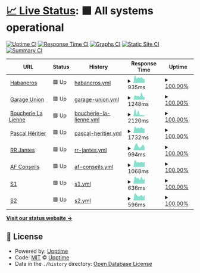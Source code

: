 # [📈 Live Status](https://jessica-habaneros.github.io/uptime/): <!--live status--> **🟩 All systems operational**

[![Uptime CI](https://github.com/jessica-habaneros/uptime/workflows/Uptime%20CI/badge.svg)](https://github.com/jessica-habaneros/uptime/actions?query=workflow%3A%22Uptime+CI%22)
[![Response Time CI](https://github.com/jessica-habaneros/uptime/workflows/Response%20Time%20CI/badge.svg)](https://github.com/jessica-habaneros/uptime/actions?query=workflow%3A%22Response+Time+CI%22)
[![Graphs CI](https://github.com/jessica-habaneros/uptime/workflows/Graphs%20CI/badge.svg)](https://github.com/jessica-habaneros/uptime/actions?query=workflow%3A%22Graphs+CI%22)
[![Static Site CI](https://github.com/jessica-habaneros/uptime/workflows/Static%20Site%20CI/badge.svg)](https://github.com/jessica-habaneros/uptime/actions?query=workflow%3A%22Static+Site+CI%22)
[![Summary CI](https://github.com/jessica-habaneros/uptime/workflows/Summary%20CI/badge.svg)](https://github.com/jessica-habaneros/uptime/actions?query=workflow%3A%22Summary+CI%22)

<!--start: status pages-->
<!-- This summary is generated by Upptime (https://github.com/upptime/upptime) -->
<!-- Do not edit this manually, your changes will be overwritten -->
<!-- prettier-ignore -->
| URL | Status | History | Response Time | Uptime |
| --- | ------ | ------- | ------------- | ------ |
| <img alt="" src="https://icons.duckduckgo.com/ip3/habaneros.ch.ico" height="13"> [Habaneros](https://habaneros.ch) | 🟩 Up | [habaneros.yml](https://github.com/jessica-habaneros/uptime/commits/HEAD/history/habaneros.yml) | <details><summary><img alt="Response time graph" src="./graphs/habaneros/response-time-week.png" height="20"> 935ms</summary><br><a href="https://jessica-habaneros.github.io/uptime/history/habaneros"><img alt="Response time 1191" src="https://img.shields.io/endpoint?url=https%3A%2F%2Fraw.githubusercontent.com%2Fjessica-habaneros%2Fuptime%2FHEAD%2Fapi%2Fhabaneros%2Fresponse-time.json"></a><br><a href="https://jessica-habaneros.github.io/uptime/history/habaneros"><img alt="24-hour response time 719" src="https://img.shields.io/endpoint?url=https%3A%2F%2Fraw.githubusercontent.com%2Fjessica-habaneros%2Fuptime%2FHEAD%2Fapi%2Fhabaneros%2Fresponse-time-day.json"></a><br><a href="https://jessica-habaneros.github.io/uptime/history/habaneros"><img alt="7-day response time 935" src="https://img.shields.io/endpoint?url=https%3A%2F%2Fraw.githubusercontent.com%2Fjessica-habaneros%2Fuptime%2FHEAD%2Fapi%2Fhabaneros%2Fresponse-time-week.json"></a><br><a href="https://jessica-habaneros.github.io/uptime/history/habaneros"><img alt="30-day response time 1127" src="https://img.shields.io/endpoint?url=https%3A%2F%2Fraw.githubusercontent.com%2Fjessica-habaneros%2Fuptime%2FHEAD%2Fapi%2Fhabaneros%2Fresponse-time-month.json"></a><br><a href="https://jessica-habaneros.github.io/uptime/history/habaneros"><img alt="1-year response time 1191" src="https://img.shields.io/endpoint?url=https%3A%2F%2Fraw.githubusercontent.com%2Fjessica-habaneros%2Fuptime%2FHEAD%2Fapi%2Fhabaneros%2Fresponse-time-year.json"></a></details> | <details><summary><a href="https://jessica-habaneros.github.io/uptime/history/habaneros">100.00%</a></summary><a href="https://jessica-habaneros.github.io/uptime/history/habaneros"><img alt="All-time uptime 100.00%" src="https://img.shields.io/endpoint?url=https%3A%2F%2Fraw.githubusercontent.com%2Fjessica-habaneros%2Fuptime%2FHEAD%2Fapi%2Fhabaneros%2Fuptime.json"></a><br><a href="https://jessica-habaneros.github.io/uptime/history/habaneros"><img alt="24-hour uptime 100.00%" src="https://img.shields.io/endpoint?url=https%3A%2F%2Fraw.githubusercontent.com%2Fjessica-habaneros%2Fuptime%2FHEAD%2Fapi%2Fhabaneros%2Fuptime-day.json"></a><br><a href="https://jessica-habaneros.github.io/uptime/history/habaneros"><img alt="7-day uptime 100.00%" src="https://img.shields.io/endpoint?url=https%3A%2F%2Fraw.githubusercontent.com%2Fjessica-habaneros%2Fuptime%2FHEAD%2Fapi%2Fhabaneros%2Fuptime-week.json"></a><br><a href="https://jessica-habaneros.github.io/uptime/history/habaneros"><img alt="30-day uptime 100.00%" src="https://img.shields.io/endpoint?url=https%3A%2F%2Fraw.githubusercontent.com%2Fjessica-habaneros%2Fuptime%2FHEAD%2Fapi%2Fhabaneros%2Fuptime-month.json"></a><br><a href="https://jessica-habaneros.github.io/uptime/history/habaneros"><img alt="1-year uptime 100.00%" src="https://img.shields.io/endpoint?url=https%3A%2F%2Fraw.githubusercontent.com%2Fjessica-habaneros%2Fuptime%2FHEAD%2Fapi%2Fhabaneros%2Fuptime-year.json"></a></details>
| <img alt="" src="https://icons.duckduckgo.com/ip3/garageunion.ch.ico" height="13"> [Garage Union](https://garageunion.ch) | 🟩 Up | [garage-union.yml](https://github.com/jessica-habaneros/uptime/commits/HEAD/history/garage-union.yml) | <details><summary><img alt="Response time graph" src="./graphs/garage-union/response-time-week.png" height="20"> 1248ms</summary><br><a href="https://jessica-habaneros.github.io/uptime/history/garage-union"><img alt="Response time 1673" src="https://img.shields.io/endpoint?url=https%3A%2F%2Fraw.githubusercontent.com%2Fjessica-habaneros%2Fuptime%2FHEAD%2Fapi%2Fgarage-union%2Fresponse-time.json"></a><br><a href="https://jessica-habaneros.github.io/uptime/history/garage-union"><img alt="24-hour response time 913" src="https://img.shields.io/endpoint?url=https%3A%2F%2Fraw.githubusercontent.com%2Fjessica-habaneros%2Fuptime%2FHEAD%2Fapi%2Fgarage-union%2Fresponse-time-day.json"></a><br><a href="https://jessica-habaneros.github.io/uptime/history/garage-union"><img alt="7-day response time 1248" src="https://img.shields.io/endpoint?url=https%3A%2F%2Fraw.githubusercontent.com%2Fjessica-habaneros%2Fuptime%2FHEAD%2Fapi%2Fgarage-union%2Fresponse-time-week.json"></a><br><a href="https://jessica-habaneros.github.io/uptime/history/garage-union"><img alt="30-day response time 1294" src="https://img.shields.io/endpoint?url=https%3A%2F%2Fraw.githubusercontent.com%2Fjessica-habaneros%2Fuptime%2FHEAD%2Fapi%2Fgarage-union%2Fresponse-time-month.json"></a><br><a href="https://jessica-habaneros.github.io/uptime/history/garage-union"><img alt="1-year response time 1673" src="https://img.shields.io/endpoint?url=https%3A%2F%2Fraw.githubusercontent.com%2Fjessica-habaneros%2Fuptime%2FHEAD%2Fapi%2Fgarage-union%2Fresponse-time-year.json"></a></details> | <details><summary><a href="https://jessica-habaneros.github.io/uptime/history/garage-union">100.00%</a></summary><a href="https://jessica-habaneros.github.io/uptime/history/garage-union"><img alt="All-time uptime 99.98%" src="https://img.shields.io/endpoint?url=https%3A%2F%2Fraw.githubusercontent.com%2Fjessica-habaneros%2Fuptime%2FHEAD%2Fapi%2Fgarage-union%2Fuptime.json"></a><br><a href="https://jessica-habaneros.github.io/uptime/history/garage-union"><img alt="24-hour uptime 100.00%" src="https://img.shields.io/endpoint?url=https%3A%2F%2Fraw.githubusercontent.com%2Fjessica-habaneros%2Fuptime%2FHEAD%2Fapi%2Fgarage-union%2Fuptime-day.json"></a><br><a href="https://jessica-habaneros.github.io/uptime/history/garage-union"><img alt="7-day uptime 100.00%" src="https://img.shields.io/endpoint?url=https%3A%2F%2Fraw.githubusercontent.com%2Fjessica-habaneros%2Fuptime%2FHEAD%2Fapi%2Fgarage-union%2Fuptime-week.json"></a><br><a href="https://jessica-habaneros.github.io/uptime/history/garage-union"><img alt="30-day uptime 100.00%" src="https://img.shields.io/endpoint?url=https%3A%2F%2Fraw.githubusercontent.com%2Fjessica-habaneros%2Fuptime%2FHEAD%2Fapi%2Fgarage-union%2Fuptime-month.json"></a><br><a href="https://jessica-habaneros.github.io/uptime/history/garage-union"><img alt="1-year uptime 99.98%" src="https://img.shields.io/endpoint?url=https%3A%2F%2Fraw.githubusercontent.com%2Fjessica-habaneros%2Fuptime%2FHEAD%2Fapi%2Fgarage-union%2Fuptime-year.json"></a></details>
| <img alt="" src="https://icons.duckduckgo.com/ip3/boucherielalienne.ch.ico" height="13"> [Boucherie La Lienne](https://boucherielalienne.ch) | 🟩 Up | [boucherie-la-lienne.yml](https://github.com/jessica-habaneros/uptime/commits/HEAD/history/boucherie-la-lienne.yml) | <details><summary><img alt="Response time graph" src="./graphs/boucherie-la-lienne/response-time-week.png" height="20"> 2120ms</summary><br><a href="https://jessica-habaneros.github.io/uptime/history/boucherie-la-lienne"><img alt="Response time 1655" src="https://img.shields.io/endpoint?url=https%3A%2F%2Fraw.githubusercontent.com%2Fjessica-habaneros%2Fuptime%2FHEAD%2Fapi%2Fboucherie-la-lienne%2Fresponse-time.json"></a><br><a href="https://jessica-habaneros.github.io/uptime/history/boucherie-la-lienne"><img alt="24-hour response time 765" src="https://img.shields.io/endpoint?url=https%3A%2F%2Fraw.githubusercontent.com%2Fjessica-habaneros%2Fuptime%2FHEAD%2Fapi%2Fboucherie-la-lienne%2Fresponse-time-day.json"></a><br><a href="https://jessica-habaneros.github.io/uptime/history/boucherie-la-lienne"><img alt="7-day response time 2120" src="https://img.shields.io/endpoint?url=https%3A%2F%2Fraw.githubusercontent.com%2Fjessica-habaneros%2Fuptime%2FHEAD%2Fapi%2Fboucherie-la-lienne%2Fresponse-time-week.json"></a><br><a href="https://jessica-habaneros.github.io/uptime/history/boucherie-la-lienne"><img alt="30-day response time 2547" src="https://img.shields.io/endpoint?url=https%3A%2F%2Fraw.githubusercontent.com%2Fjessica-habaneros%2Fuptime%2FHEAD%2Fapi%2Fboucherie-la-lienne%2Fresponse-time-month.json"></a><br><a href="https://jessica-habaneros.github.io/uptime/history/boucherie-la-lienne"><img alt="1-year response time 1655" src="https://img.shields.io/endpoint?url=https%3A%2F%2Fraw.githubusercontent.com%2Fjessica-habaneros%2Fuptime%2FHEAD%2Fapi%2Fboucherie-la-lienne%2Fresponse-time-year.json"></a></details> | <details><summary><a href="https://jessica-habaneros.github.io/uptime/history/boucherie-la-lienne">100.00%</a></summary><a href="https://jessica-habaneros.github.io/uptime/history/boucherie-la-lienne"><img alt="All-time uptime 99.98%" src="https://img.shields.io/endpoint?url=https%3A%2F%2Fraw.githubusercontent.com%2Fjessica-habaneros%2Fuptime%2FHEAD%2Fapi%2Fboucherie-la-lienne%2Fuptime.json"></a><br><a href="https://jessica-habaneros.github.io/uptime/history/boucherie-la-lienne"><img alt="24-hour uptime 100.00%" src="https://img.shields.io/endpoint?url=https%3A%2F%2Fraw.githubusercontent.com%2Fjessica-habaneros%2Fuptime%2FHEAD%2Fapi%2Fboucherie-la-lienne%2Fuptime-day.json"></a><br><a href="https://jessica-habaneros.github.io/uptime/history/boucherie-la-lienne"><img alt="7-day uptime 100.00%" src="https://img.shields.io/endpoint?url=https%3A%2F%2Fraw.githubusercontent.com%2Fjessica-habaneros%2Fuptime%2FHEAD%2Fapi%2Fboucherie-la-lienne%2Fuptime-week.json"></a><br><a href="https://jessica-habaneros.github.io/uptime/history/boucherie-la-lienne"><img alt="30-day uptime 99.92%" src="https://img.shields.io/endpoint?url=https%3A%2F%2Fraw.githubusercontent.com%2Fjessica-habaneros%2Fuptime%2FHEAD%2Fapi%2Fboucherie-la-lienne%2Fuptime-month.json"></a><br><a href="https://jessica-habaneros.github.io/uptime/history/boucherie-la-lienne"><img alt="1-year uptime 99.98%" src="https://img.shields.io/endpoint?url=https%3A%2F%2Fraw.githubusercontent.com%2Fjessica-habaneros%2Fuptime%2FHEAD%2Fapi%2Fboucherie-la-lienne%2Fuptime-year.json"></a></details>
| <img alt="" src="https://icons.duckduckgo.com/ip3/pascal-heritier.ch.ico" height="13"> [Pascal Héritier](https://pascal-heritier.ch) | 🟩 Up | [pascal-heritier.yml](https://github.com/jessica-habaneros/uptime/commits/HEAD/history/pascal-heritier.yml) | <details><summary><img alt="Response time graph" src="./graphs/pascal-heritier/response-time-week.png" height="20"> 1732ms</summary><br><a href="https://jessica-habaneros.github.io/uptime/history/pascal-heritier"><img alt="Response time 1836" src="https://img.shields.io/endpoint?url=https%3A%2F%2Fraw.githubusercontent.com%2Fjessica-habaneros%2Fuptime%2FHEAD%2Fapi%2Fpascal-heritier%2Fresponse-time.json"></a><br><a href="https://jessica-habaneros.github.io/uptime/history/pascal-heritier"><img alt="24-hour response time 1635" src="https://img.shields.io/endpoint?url=https%3A%2F%2Fraw.githubusercontent.com%2Fjessica-habaneros%2Fuptime%2FHEAD%2Fapi%2Fpascal-heritier%2Fresponse-time-day.json"></a><br><a href="https://jessica-habaneros.github.io/uptime/history/pascal-heritier"><img alt="7-day response time 1732" src="https://img.shields.io/endpoint?url=https%3A%2F%2Fraw.githubusercontent.com%2Fjessica-habaneros%2Fuptime%2FHEAD%2Fapi%2Fpascal-heritier%2Fresponse-time-week.json"></a><br><a href="https://jessica-habaneros.github.io/uptime/history/pascal-heritier"><img alt="30-day response time 1856" src="https://img.shields.io/endpoint?url=https%3A%2F%2Fraw.githubusercontent.com%2Fjessica-habaneros%2Fuptime%2FHEAD%2Fapi%2Fpascal-heritier%2Fresponse-time-month.json"></a><br><a href="https://jessica-habaneros.github.io/uptime/history/pascal-heritier"><img alt="1-year response time 1836" src="https://img.shields.io/endpoint?url=https%3A%2F%2Fraw.githubusercontent.com%2Fjessica-habaneros%2Fuptime%2FHEAD%2Fapi%2Fpascal-heritier%2Fresponse-time-year.json"></a></details> | <details><summary><a href="https://jessica-habaneros.github.io/uptime/history/pascal-heritier">100.00%</a></summary><a href="https://jessica-habaneros.github.io/uptime/history/pascal-heritier"><img alt="All-time uptime 100.00%" src="https://img.shields.io/endpoint?url=https%3A%2F%2Fraw.githubusercontent.com%2Fjessica-habaneros%2Fuptime%2FHEAD%2Fapi%2Fpascal-heritier%2Fuptime.json"></a><br><a href="https://jessica-habaneros.github.io/uptime/history/pascal-heritier"><img alt="24-hour uptime 100.00%" src="https://img.shields.io/endpoint?url=https%3A%2F%2Fraw.githubusercontent.com%2Fjessica-habaneros%2Fuptime%2FHEAD%2Fapi%2Fpascal-heritier%2Fuptime-day.json"></a><br><a href="https://jessica-habaneros.github.io/uptime/history/pascal-heritier"><img alt="7-day uptime 100.00%" src="https://img.shields.io/endpoint?url=https%3A%2F%2Fraw.githubusercontent.com%2Fjessica-habaneros%2Fuptime%2FHEAD%2Fapi%2Fpascal-heritier%2Fuptime-week.json"></a><br><a href="https://jessica-habaneros.github.io/uptime/history/pascal-heritier"><img alt="30-day uptime 100.00%" src="https://img.shields.io/endpoint?url=https%3A%2F%2Fraw.githubusercontent.com%2Fjessica-habaneros%2Fuptime%2FHEAD%2Fapi%2Fpascal-heritier%2Fuptime-month.json"></a><br><a href="https://jessica-habaneros.github.io/uptime/history/pascal-heritier"><img alt="1-year uptime 100.00%" src="https://img.shields.io/endpoint?url=https%3A%2F%2Fraw.githubusercontent.com%2Fjessica-habaneros%2Fuptime%2FHEAD%2Fapi%2Fpascal-heritier%2Fuptime-year.json"></a></details>
| <img alt="" src="https://icons.duckduckgo.com/ip3/rrjantes.ch.ico" height="13"> [RR Jantes](https://rrjantes.ch) | 🟩 Up | [rr-jantes.yml](https://github.com/jessica-habaneros/uptime/commits/HEAD/history/rr-jantes.yml) | <details><summary><img alt="Response time graph" src="./graphs/rr-jantes/response-time-week.png" height="20"> 994ms</summary><br><a href="https://jessica-habaneros.github.io/uptime/history/rr-jantes"><img alt="Response time 1533" src="https://img.shields.io/endpoint?url=https%3A%2F%2Fraw.githubusercontent.com%2Fjessica-habaneros%2Fuptime%2FHEAD%2Fapi%2Frr-jantes%2Fresponse-time.json"></a><br><a href="https://jessica-habaneros.github.io/uptime/history/rr-jantes"><img alt="24-hour response time 633" src="https://img.shields.io/endpoint?url=https%3A%2F%2Fraw.githubusercontent.com%2Fjessica-habaneros%2Fuptime%2FHEAD%2Fapi%2Frr-jantes%2Fresponse-time-day.json"></a><br><a href="https://jessica-habaneros.github.io/uptime/history/rr-jantes"><img alt="7-day response time 994" src="https://img.shields.io/endpoint?url=https%3A%2F%2Fraw.githubusercontent.com%2Fjessica-habaneros%2Fuptime%2FHEAD%2Fapi%2Frr-jantes%2Fresponse-time-week.json"></a><br><a href="https://jessica-habaneros.github.io/uptime/history/rr-jantes"><img alt="30-day response time 1016" src="https://img.shields.io/endpoint?url=https%3A%2F%2Fraw.githubusercontent.com%2Fjessica-habaneros%2Fuptime%2FHEAD%2Fapi%2Frr-jantes%2Fresponse-time-month.json"></a><br><a href="https://jessica-habaneros.github.io/uptime/history/rr-jantes"><img alt="1-year response time 1533" src="https://img.shields.io/endpoint?url=https%3A%2F%2Fraw.githubusercontent.com%2Fjessica-habaneros%2Fuptime%2FHEAD%2Fapi%2Frr-jantes%2Fresponse-time-year.json"></a></details> | <details><summary><a href="https://jessica-habaneros.github.io/uptime/history/rr-jantes">100.00%</a></summary><a href="https://jessica-habaneros.github.io/uptime/history/rr-jantes"><img alt="All-time uptime 100.00%" src="https://img.shields.io/endpoint?url=https%3A%2F%2Fraw.githubusercontent.com%2Fjessica-habaneros%2Fuptime%2FHEAD%2Fapi%2Frr-jantes%2Fuptime.json"></a><br><a href="https://jessica-habaneros.github.io/uptime/history/rr-jantes"><img alt="24-hour uptime 100.00%" src="https://img.shields.io/endpoint?url=https%3A%2F%2Fraw.githubusercontent.com%2Fjessica-habaneros%2Fuptime%2FHEAD%2Fapi%2Frr-jantes%2Fuptime-day.json"></a><br><a href="https://jessica-habaneros.github.io/uptime/history/rr-jantes"><img alt="7-day uptime 100.00%" src="https://img.shields.io/endpoint?url=https%3A%2F%2Fraw.githubusercontent.com%2Fjessica-habaneros%2Fuptime%2FHEAD%2Fapi%2Frr-jantes%2Fuptime-week.json"></a><br><a href="https://jessica-habaneros.github.io/uptime/history/rr-jantes"><img alt="30-day uptime 100.00%" src="https://img.shields.io/endpoint?url=https%3A%2F%2Fraw.githubusercontent.com%2Fjessica-habaneros%2Fuptime%2FHEAD%2Fapi%2Frr-jantes%2Fuptime-month.json"></a><br><a href="https://jessica-habaneros.github.io/uptime/history/rr-jantes"><img alt="1-year uptime 100.00%" src="https://img.shields.io/endpoint?url=https%3A%2F%2Fraw.githubusercontent.com%2Fjessica-habaneros%2Fuptime%2FHEAD%2Fapi%2Frr-jantes%2Fuptime-year.json"></a></details>
| <img alt="" src="https://icons.duckduckgo.com/ip3/afconseils.ch.ico" height="13"> [AF Conseils](https://afconseils.ch) | 🟩 Up | [af-conseils.yml](https://github.com/jessica-habaneros/uptime/commits/HEAD/history/af-conseils.yml) | <details><summary><img alt="Response time graph" src="./graphs/af-conseils/response-time-week.png" height="20"> 1068ms</summary><br><a href="https://jessica-habaneros.github.io/uptime/history/af-conseils"><img alt="Response time 1261" src="https://img.shields.io/endpoint?url=https%3A%2F%2Fraw.githubusercontent.com%2Fjessica-habaneros%2Fuptime%2FHEAD%2Fapi%2Faf-conseils%2Fresponse-time.json"></a><br><a href="https://jessica-habaneros.github.io/uptime/history/af-conseils"><img alt="24-hour response time 1160" src="https://img.shields.io/endpoint?url=https%3A%2F%2Fraw.githubusercontent.com%2Fjessica-habaneros%2Fuptime%2FHEAD%2Fapi%2Faf-conseils%2Fresponse-time-day.json"></a><br><a href="https://jessica-habaneros.github.io/uptime/history/af-conseils"><img alt="7-day response time 1068" src="https://img.shields.io/endpoint?url=https%3A%2F%2Fraw.githubusercontent.com%2Fjessica-habaneros%2Fuptime%2FHEAD%2Fapi%2Faf-conseils%2Fresponse-time-week.json"></a><br><a href="https://jessica-habaneros.github.io/uptime/history/af-conseils"><img alt="30-day response time 1153" src="https://img.shields.io/endpoint?url=https%3A%2F%2Fraw.githubusercontent.com%2Fjessica-habaneros%2Fuptime%2FHEAD%2Fapi%2Faf-conseils%2Fresponse-time-month.json"></a><br><a href="https://jessica-habaneros.github.io/uptime/history/af-conseils"><img alt="1-year response time 1261" src="https://img.shields.io/endpoint?url=https%3A%2F%2Fraw.githubusercontent.com%2Fjessica-habaneros%2Fuptime%2FHEAD%2Fapi%2Faf-conseils%2Fresponse-time-year.json"></a></details> | <details><summary><a href="https://jessica-habaneros.github.io/uptime/history/af-conseils">100.00%</a></summary><a href="https://jessica-habaneros.github.io/uptime/history/af-conseils"><img alt="All-time uptime 100.00%" src="https://img.shields.io/endpoint?url=https%3A%2F%2Fraw.githubusercontent.com%2Fjessica-habaneros%2Fuptime%2FHEAD%2Fapi%2Faf-conseils%2Fuptime.json"></a><br><a href="https://jessica-habaneros.github.io/uptime/history/af-conseils"><img alt="24-hour uptime 100.00%" src="https://img.shields.io/endpoint?url=https%3A%2F%2Fraw.githubusercontent.com%2Fjessica-habaneros%2Fuptime%2FHEAD%2Fapi%2Faf-conseils%2Fuptime-day.json"></a><br><a href="https://jessica-habaneros.github.io/uptime/history/af-conseils"><img alt="7-day uptime 100.00%" src="https://img.shields.io/endpoint?url=https%3A%2F%2Fraw.githubusercontent.com%2Fjessica-habaneros%2Fuptime%2FHEAD%2Fapi%2Faf-conseils%2Fuptime-week.json"></a><br><a href="https://jessica-habaneros.github.io/uptime/history/af-conseils"><img alt="30-day uptime 100.00%" src="https://img.shields.io/endpoint?url=https%3A%2F%2Fraw.githubusercontent.com%2Fjessica-habaneros%2Fuptime%2FHEAD%2Fapi%2Faf-conseils%2Fuptime-month.json"></a><br><a href="https://jessica-habaneros.github.io/uptime/history/af-conseils"><img alt="1-year uptime 100.00%" src="https://img.shields.io/endpoint?url=https%3A%2F%2Fraw.githubusercontent.com%2Fjessica-habaneros%2Fuptime%2FHEAD%2Fapi%2Faf-conseils%2Fuptime-year.json"></a></details>
| <img alt="" src="https://icons.duckduckgo.com/ip3/s1.stevenroh.ch.ico" height="13"> [S1](https://s1.stevenroh.ch) | 🟩 Up | [s1.yml](https://github.com/jessica-habaneros/uptime/commits/HEAD/history/s1.yml) | <details><summary><img alt="Response time graph" src="./graphs/s1/response-time-week.png" height="20"> 636ms</summary><br><a href="https://jessica-habaneros.github.io/uptime/history/s1"><img alt="Response time 731" src="https://img.shields.io/endpoint?url=https%3A%2F%2Fraw.githubusercontent.com%2Fjessica-habaneros%2Fuptime%2FHEAD%2Fapi%2Fs1%2Fresponse-time.json"></a><br><a href="https://jessica-habaneros.github.io/uptime/history/s1"><img alt="24-hour response time 583" src="https://img.shields.io/endpoint?url=https%3A%2F%2Fraw.githubusercontent.com%2Fjessica-habaneros%2Fuptime%2FHEAD%2Fapi%2Fs1%2Fresponse-time-day.json"></a><br><a href="https://jessica-habaneros.github.io/uptime/history/s1"><img alt="7-day response time 636" src="https://img.shields.io/endpoint?url=https%3A%2F%2Fraw.githubusercontent.com%2Fjessica-habaneros%2Fuptime%2FHEAD%2Fapi%2Fs1%2Fresponse-time-week.json"></a><br><a href="https://jessica-habaneros.github.io/uptime/history/s1"><img alt="30-day response time 701" src="https://img.shields.io/endpoint?url=https%3A%2F%2Fraw.githubusercontent.com%2Fjessica-habaneros%2Fuptime%2FHEAD%2Fapi%2Fs1%2Fresponse-time-month.json"></a><br><a href="https://jessica-habaneros.github.io/uptime/history/s1"><img alt="1-year response time 731" src="https://img.shields.io/endpoint?url=https%3A%2F%2Fraw.githubusercontent.com%2Fjessica-habaneros%2Fuptime%2FHEAD%2Fapi%2Fs1%2Fresponse-time-year.json"></a></details> | <details><summary><a href="https://jessica-habaneros.github.io/uptime/history/s1">100.00%</a></summary><a href="https://jessica-habaneros.github.io/uptime/history/s1"><img alt="All-time uptime 100.00%" src="https://img.shields.io/endpoint?url=https%3A%2F%2Fraw.githubusercontent.com%2Fjessica-habaneros%2Fuptime%2FHEAD%2Fapi%2Fs1%2Fuptime.json"></a><br><a href="https://jessica-habaneros.github.io/uptime/history/s1"><img alt="24-hour uptime 100.00%" src="https://img.shields.io/endpoint?url=https%3A%2F%2Fraw.githubusercontent.com%2Fjessica-habaneros%2Fuptime%2FHEAD%2Fapi%2Fs1%2Fuptime-day.json"></a><br><a href="https://jessica-habaneros.github.io/uptime/history/s1"><img alt="7-day uptime 100.00%" src="https://img.shields.io/endpoint?url=https%3A%2F%2Fraw.githubusercontent.com%2Fjessica-habaneros%2Fuptime%2FHEAD%2Fapi%2Fs1%2Fuptime-week.json"></a><br><a href="https://jessica-habaneros.github.io/uptime/history/s1"><img alt="30-day uptime 100.00%" src="https://img.shields.io/endpoint?url=https%3A%2F%2Fraw.githubusercontent.com%2Fjessica-habaneros%2Fuptime%2FHEAD%2Fapi%2Fs1%2Fuptime-month.json"></a><br><a href="https://jessica-habaneros.github.io/uptime/history/s1"><img alt="1-year uptime 100.00%" src="https://img.shields.io/endpoint?url=https%3A%2F%2Fraw.githubusercontent.com%2Fjessica-habaneros%2Fuptime%2FHEAD%2Fapi%2Fs1%2Fuptime-year.json"></a></details>
| <img alt="" src="https://icons.duckduckgo.com/ip3/s2.stevenroh.ch.ico" height="13"> [S2](https://s2.stevenroh.ch) | 🟩 Up | [s2.yml](https://github.com/jessica-habaneros/uptime/commits/HEAD/history/s2.yml) | <details><summary><img alt="Response time graph" src="./graphs/s2/response-time-week.png" height="20"> 596ms</summary><br><a href="https://jessica-habaneros.github.io/uptime/history/s2"><img alt="Response time 669" src="https://img.shields.io/endpoint?url=https%3A%2F%2Fraw.githubusercontent.com%2Fjessica-habaneros%2Fuptime%2FHEAD%2Fapi%2Fs2%2Fresponse-time.json"></a><br><a href="https://jessica-habaneros.github.io/uptime/history/s2"><img alt="24-hour response time 624" src="https://img.shields.io/endpoint?url=https%3A%2F%2Fraw.githubusercontent.com%2Fjessica-habaneros%2Fuptime%2FHEAD%2Fapi%2Fs2%2Fresponse-time-day.json"></a><br><a href="https://jessica-habaneros.github.io/uptime/history/s2"><img alt="7-day response time 596" src="https://img.shields.io/endpoint?url=https%3A%2F%2Fraw.githubusercontent.com%2Fjessica-habaneros%2Fuptime%2FHEAD%2Fapi%2Fs2%2Fresponse-time-week.json"></a><br><a href="https://jessica-habaneros.github.io/uptime/history/s2"><img alt="30-day response time 599" src="https://img.shields.io/endpoint?url=https%3A%2F%2Fraw.githubusercontent.com%2Fjessica-habaneros%2Fuptime%2FHEAD%2Fapi%2Fs2%2Fresponse-time-month.json"></a><br><a href="https://jessica-habaneros.github.io/uptime/history/s2"><img alt="1-year response time 669" src="https://img.shields.io/endpoint?url=https%3A%2F%2Fraw.githubusercontent.com%2Fjessica-habaneros%2Fuptime%2FHEAD%2Fapi%2Fs2%2Fresponse-time-year.json"></a></details> | <details><summary><a href="https://jessica-habaneros.github.io/uptime/history/s2">100.00%</a></summary><a href="https://jessica-habaneros.github.io/uptime/history/s2"><img alt="All-time uptime 100.00%" src="https://img.shields.io/endpoint?url=https%3A%2F%2Fraw.githubusercontent.com%2Fjessica-habaneros%2Fuptime%2FHEAD%2Fapi%2Fs2%2Fuptime.json"></a><br><a href="https://jessica-habaneros.github.io/uptime/history/s2"><img alt="24-hour uptime 100.00%" src="https://img.shields.io/endpoint?url=https%3A%2F%2Fraw.githubusercontent.com%2Fjessica-habaneros%2Fuptime%2FHEAD%2Fapi%2Fs2%2Fuptime-day.json"></a><br><a href="https://jessica-habaneros.github.io/uptime/history/s2"><img alt="7-day uptime 100.00%" src="https://img.shields.io/endpoint?url=https%3A%2F%2Fraw.githubusercontent.com%2Fjessica-habaneros%2Fuptime%2FHEAD%2Fapi%2Fs2%2Fuptime-week.json"></a><br><a href="https://jessica-habaneros.github.io/uptime/history/s2"><img alt="30-day uptime 100.00%" src="https://img.shields.io/endpoint?url=https%3A%2F%2Fraw.githubusercontent.com%2Fjessica-habaneros%2Fuptime%2FHEAD%2Fapi%2Fs2%2Fuptime-month.json"></a><br><a href="https://jessica-habaneros.github.io/uptime/history/s2"><img alt="1-year uptime 100.00%" src="https://img.shields.io/endpoint?url=https%3A%2F%2Fraw.githubusercontent.com%2Fjessica-habaneros%2Fuptime%2FHEAD%2Fapi%2Fs2%2Fuptime-year.json"></a></details>

<!--end: status pages-->

[**Visit our status website →**](https://jessica-habaneros.github.io/uptime/)

## 📄 License

- Powered by: [Upptime](https://github.com/upptime/upptime)
- Code: [MIT](./LICENSE) © [Upptime](https://upptime.js.org)
- Data in the `./history` directory: [Open Database License](https://opendatacommons.org/licenses/odbl/1-0/)
